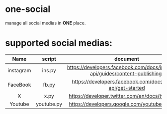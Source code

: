 # one-social
manage all social medias in **ONE** place.

# supported social medias:
|Name|script|document|
|:-:|:-:|:-:|
|instagram|ins.py|https://developers.facebook.com/docs/instagram-api/guides/content-publishing/|
|FaceBook|fb.py|https://developers.facebook.com/docs/graph-api/get-started|
|X|x.py|https://developer.twitter.com/en/docs/twitter-api|
|Youtube|youtube.py|https://developers.google.com/youtube/v3/docs/|
